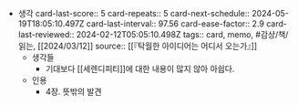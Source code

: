 - 생각
  card-last-score:: 5
  card-repeats:: 5
  card-next-schedule:: 2024-05-19T18:05:10.497Z
  card-last-interval:: 97.56
  card-ease-factor:: 2.9
  card-last-reviewed:: 2024-02-12T05:05:10.498Z
  tags:: card, memo, #감상/책/읽는, [[2024/03/12]]
  source:: [[『탁월한 아이디어는 어디서 오는가』]]
	- 생각들
		- 기대보다 [[세렌디피티]]에 대한 내용이 많지 않아 아쉽다.
	- 인용
		- 4장. 뜻밖의 발견